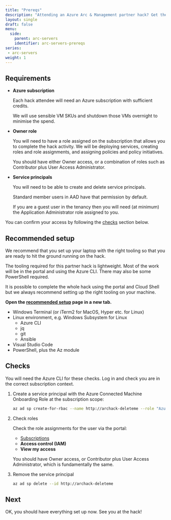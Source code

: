 ```yaml
---
title: "Prereqs"
description: "Attending an Azure Arc & Management partner hack? Get these done before it starts."
layout: single
draft: false
menu:
  side:
    parent: arc-servers
    identifier: arc-servers-prereqs
series:
 - arc-servers
weight: 1
---
```



## Requirements

* **Azure subscription**

    Each hack attendee will need an Azure subscription with sufficient credits.

    We will use sensible VM SKUs and shutdown those VMs overnight to minimise the spend.

* **Owner role**

    You will need to have a role assigned on the subscription that allows you to complete the hack activity. We will be deploying services, creating roles and role assignments, and assigning policies and policy initiatives.

    You should have either Owner access, or a combination of roles such as Contributor plus User Access Administrator.

* **Service principals**

  You will need to be able to create and delete service principals.

  Standard member users in AAD have that permission by default.

  If you are a guest user in the tenancy then you will need (at minimum) the Application Administrator role assigned to you.

You can confirm your access by following the [checks](#checks) section below.

## Recommended setup

We recommend that you set up your laptop with the right tooling so that you are ready to hit the ground running on the hack.

The tooling required for this partner hack is lightweight. Most of the work will be in the portal and using the Azure CLI. There may also be some PowerShell required.

It is possible to complete the whole hack using the portal and Cloud Shell but we always recommend setting up the right tooling on your machine.

**Open the [recommended setup](/setup) page in a new tab.**

* Windows Terminal (or iTerm2 for MacOS, Hyper etc. for Linux)
* Linux environment, e.g. Windows Subsystem for Linux
  * Azure CLI
  * jq
  * git
  * Ansible
* Visual Studio Code
* PowerShell, plus the Az module

## Checks

You will need the Azure CLI for these checks. Log in and check you are in the correct subscription context.

1. Create a service principal with the Azure Connected Machine Onboarding Role at the subscription scope:

    ```bash
    az ad sp create-for-rbac --name http://archack-deleteme --role "Azure Connected Machine Onboarding"
    ```

1. Check roles

    Check the role assignments for the user via the portal:

    * [Subscriptions](https://portal.azure.com/#blade/Microsoft_Azure_Billing/SubscriptionsBlade)
    * **Access control (IAM)**
    * **View my access**

    You should have Owner access, or Contributor plus User Access Administrator, which is fundamentally the same.

1. Remove the service principal

    ```bash
    az ad sp delete --id http://archack-deleteme
    ```

## Next

OK, you should have everything set up now. See you at the hack!
